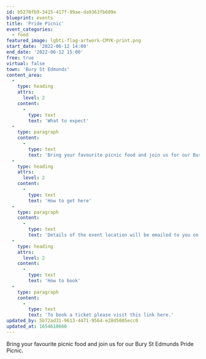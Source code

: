 ```yaml
---
id: b5270fb9-3415-417f-99ae-da9363fb609e
blueprint: events
title: 'Pride Picnic'
event_categories:
  - food
featured_image: lgbti-flag-artwork-CMYK-print.png
start_date: '2022-06-12 14:00'
end_date: '2022-06-12 15:00'
free: true
virtual: false
town: 'Bury St Edmunds'
content_area:
  -
    type: heading
    attrs:
      level: 2
    content:
      -
        type: text
        text: 'What to expect'
  -
    type: paragraph
    content:
      -
        type: text
        text: 'Bring your favourite picnic food and join us for our Bury St Edmunds Pride Picnic – open to LGBT*Q+ young people under 18 years. Dress for the weather and spot our rainbow flag.'
  -
    type: heading
    attrs:
      level: 2
    content:
      -
        type: text
        text: 'How to get here'
  -
    type: paragraph
    content:
      -
        type: text
        text: 'Details of the event location will be emailed to you on purchase of a ticket.'
  -
    type: heading
    attrs:
      level: 2
    content:
      -
        type: text
        text: 'How to book'
  -
    type: paragraph
    content:
      -
        type: text
        text: 'To book a ticket please visit this link here.'
updated_by: 5b72ad31-9613-4471-9564-e28d5005ecc0
updated_at: 1654618660
---
```

Bring your favourite picnic food and join us for our Bury St Edmunds Pride Picnic.